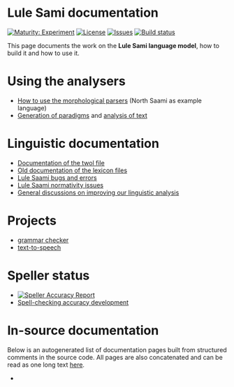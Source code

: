 # Lule Sami documentation

[![Maturity: Experiment](https://img.shields.io/badge/Maturity-Experiment-black.svg)](https://giellalt.github.io/MaturityClassification.html)
[![License](https://img.shields.io/github/license/giellalt/lang-smj)](https://raw.githubusercontent.com/giellalt/lang-smj/develop/LICENSE)
[![Issues](https://img.shields.io/github/issues/giellalt/lang-smj)](https://github.com/giellalt/lang-smj/issues)
[![Build status](https://github.com/giellalt/lang-smj/workflows/Speller%20CI+CD/badge.svg)](https://github.com/giellalt/lang-smj/actions)

This page documents the work on the **Lule Sami language model**, how to build it and how to use it.

# Using the analysers

-   [How to use the morphological
    parsers](/tools/docu-sme-manual.html) (North Saami as example language)
-   [Generation of paradigms](http://giellatekno.uit.no/cgi/p-smj.eng.html) and
    [analysis of text](http://giellatekno.uit.no/cgi/d-smj.eng.html)


# Linguistic documentation

-   [Documentation of the twol file](docu-smj-twol.md)
-   [Old documentation of the lexicon files](docu-smj-lex.md)
-   [Lule Saami bugs and errors](docu-smj-bugs.md)
-   [Lule Saami normativity issues](normativity-issues.md)
-   [General discussions on improving our linguistic
    analysis](https://giellalt.uit.no/lang/smi/index.html)

# Projects

- [grammar checker](gramcheck/index.md)
- [text-to-speech](https://giellalt.github.io/speech-smj/)

# Speller status

- [![Speller Accuracy Report](https://img.shields.io/badge/Speller_Accuracy-84_%25-green.svg)](speller-report.html)
- [Spell-checking accuracy development](https://giellalt.github.io/lang-smj/speller-report.svg)

# In-source documentation

Below is an autogenerated list of documentation pages built from structured comments in the source code. All pages are also concatenated and can be read as one long text [here](smj.md).
* []()
